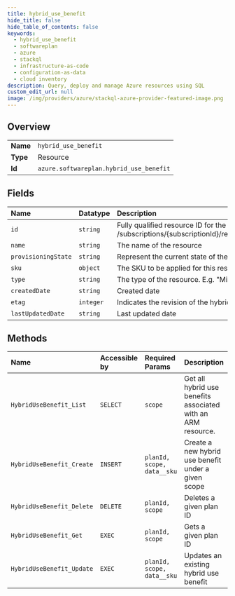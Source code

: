 ```yaml
---
title: hybrid_use_benefit
hide_title: false
hide_table_of_contents: false
keywords:
  - hybrid_use_benefit
  - softwareplan
  - azure    
  - stackql
  - infrastructure-as-code
  - configuration-as-data
  - cloud inventory
description: Query, deploy and manage Azure resources using SQL
custom_edit_url: null
image: /img/providers/azure/stackql-azure-provider-featured-image.png
---
```

  
    

## Overview
<table><tbody>
<tr><td><b>Name</b></td><td><code>hybrid_use_benefit</code></td></tr>
<tr><td><b>Type</b></td><td>Resource</td></tr>
<tr><td><b>Id</b></td><td><code>azure.softwareplan.hybrid_use_benefit</code></td></tr>
</tbody></table>

## Fields
| Name | Datatype | Description |
|:-----|:---------|:------------|
| `id` | `string` | Fully qualified resource ID for the resource. Ex - /subscriptions/{subscriptionId}/resourceGroups/{resourceGroupName}/providers/{resourceProviderNamespace}/{resourceType}/{resourceName} |
| `name` | `string` | The name of the resource |
| `provisioningState` | `string` | Represent the current state of the Reservation. |
| `sku` | `object` | The SKU to be applied for this resource |
| `type` | `string` | The type of the resource. E.g. "Microsoft.Compute/virtualMachines" or "Microsoft.Storage/storageAccounts" |
| `createdDate` | `string` | Created date |
| `etag` | `integer` | Indicates the revision of the hybrid use benefit |
| `lastUpdatedDate` | `string` | Last updated date |
## Methods
| Name | Accessible by | Required Params | Description |
|:-----|:--------------|:----------------|:------------|
| `HybridUseBenefit_List` | `SELECT` | `scope` | Get all hybrid use benefits associated with an ARM resource. |
| `HybridUseBenefit_Create` | `INSERT` | `planId, scope, data__sku` | Create a new hybrid use benefit under a given scope |
| `HybridUseBenefit_Delete` | `DELETE` | `planId, scope` | Deletes a given plan ID |
| `HybridUseBenefit_Get` | `EXEC` | `planId, scope` | Gets a given plan ID |
| `HybridUseBenefit_Update` | `EXEC` | `planId, scope, data__sku` | Updates an existing hybrid use benefit |
